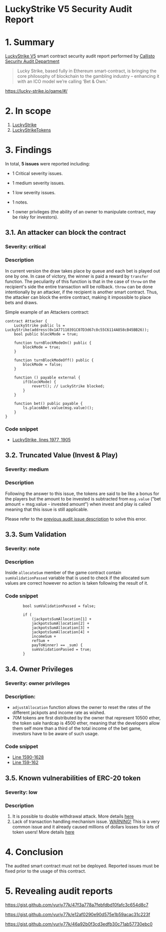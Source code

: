 # LuckyStrike V5 Security Audit Report

# 1. Summary

[LuckyStrike V5](https://lucky-strike.io/game/) smart contract security audit report performed by [Callisto Security Audit Department](https://github.com/EthereumCommonwealth/Auditing)

> Lucky Strike, based fully in Ethereum smart-contract, is bringing the core philosophy of blockchain to the gambling industry – enhancing it with an ICO model we’re calling ‘Bet & Own.’

https://lucky-strike.io/game/#/

# 2. In scope

1. [LuckyStrike](https://ropsten.etherscan.io/address/0x1a77110391c07d3d67c8c55c6114a858cb45bb26#contracts)
2. [LuckyStrikeTokens](https://ropsten.etherscan.io/address/0xc3e2b080aefc0d9d5b5e30614e892b5fd1276777#contracts)

# 3. Findings

In total, **5 issues** were reported including:

- 1 Critical severity issues.

- 1 medium severity issues.

- 1 low severity issues.

- 1 notes.

- 1 owner privileges (the ability of an owner to manipulate contract, may be risky for investors).

## 3.1. An attacker can block the contract

### Severity: critical

### Description

In current version the draw takes place by queue and each bet is played out one by one. In case of victory, the winner is paid a reward by `transfer` function. The peculiarity of this function is that in the case of `throw` on the recipient's side the entire transaction will be rollback. `throw` can be done intentionally by an attacker, if the recipient is another smart contract. Thus, the attacker can block the entire contract, making it impossible to place bets and draws.

Simple example of an Attackers contract:

```Solidity
contract Attacker {
    LuckyStrike public ls = LuckyStrike(address(0x1A77110391C07D3d67c8c55C6114A858cB45BB26));
    bool public blockMode = true;
    
    function turnBlockModeOn() public {
        blockMode = true;
    }
    
    function turnBlockModeOff() public {
        blockMode = false;
    }
    
    function () payable external {
        if(blockMode) {
            revert(); // LuckyStrike blocked;
        }
    }
    
    function bet() public payable {
        ls.placeABet.value(msg.value)();
    }  
}
```

### Code snippet

* [LuckyStrike, lines 1977, 1905](https://ropsten.etherscan.io/address/0x1a77110391c07d3d67c8c55c6114a858cb45bb26#contracts)

## 3.2. Truncated Value (Invest & Play)

### Severity: medium

### Description

Following the answer to this issue, the tokens are said to be like a bonus for the players but the amount to be invested is subtracted from `msg.value` ("bet amount = msg.value - invested amount") when invest and play is called meaning that this issue is still applicable.

Please refer to the [previous audit issue description](https://gist.github.com/RideSolo/67652c80c78194296ae24affd8779db2#31-truncated-value-invest--play) to solve this error.

## 3.3. Sum Validation

### Severity: note

### Description

Inside `allocateSum` member of the game contract contain `sumValidationPassed` variable that is used to check if the allocated sum values are correct however no action is taken following the result of it.

### Code snippet

```
        bool sumValidationPassed = false;
        
        if (
            (jackpotsSumAllocation[1] +
            jackpotsSumAllocation[2] +
            jackpotsSumAllocation[3] +
            jackpotsSumAllocation[4] +
            incomeSum +
            refSum +
            payToWinner) == _sum) {
            sumValidationPassed = true;
        }
```

## 3.4. Owner Privileges

### Severity: owner privileges
 
### Description:

- `adjustAllocation` function allows the owner to reset the rates of the different jackpots and income rate as wished.
- 70M tokens are first distributed by the owner that represent 10500 ether, the token sale hardcap is 4500 ether,  meaning that the developers allow them self more than a third of the total income of the bet game, investors have to be aware of such usage.

### Code snippet

- [Line 1590-1628](https://ropsten.etherscan.io/address/0x1a77110391c07d3d67c8c55c6114a858cb45bb26#contracts)
- [Line 159-162](https://ropsten.etherscan.io/address/0xc3e2b080aefc0d9d5b5e30614e892b5fd1276777)

## 3.5. Known vulnerabilities of ERC-20 token

### Severity: low

### Description

1. It is possible to double withdrawal attack. More details [here](https://docs.google.com/document/d/1YLPtQxZu1UAvO9cZ1O2RPXBbT0mooh4DYKjA_jp-RLM/edit)
2. Lack of transaction handling mechanism issue. [WARNING!](https://gist.github.com/Dexaran/ddb3e89fe64bf2e06ed15fbd5679bd20) This is a very common issue and it already caused millions of dollars losses for lots of token users! More details [here](https://docs.google.com/document/d/1Feh5sP6oQL1-1NHi-X1dbgT3ch2WdhbXRevDN681Jv4/edit)

# 4. Conclusion

The audited smart contract must not be deployed. Reported issues must be fixed prior to the usage of this contract.

# 5. Revealing audit reports

https://gist.github.com/yuriy77k/47f3a778a7febfdbd10fafc3c654d8c7

https://gist.github.com/yuriy77k/e12af0290e90d575e1b59acac31c223f

https://gist.github.com/yuriy77k/46a92b0f3cd3edfb30c71ab57730ebc0
